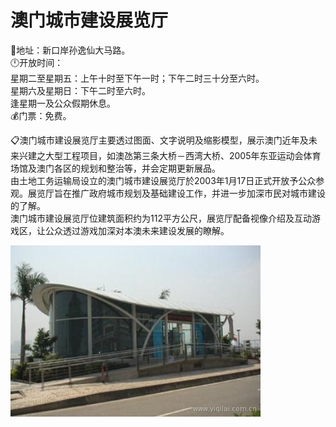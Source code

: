 # 澳门城市建设展览厅  
📍地址：新口岸孙逸仙大马路。   
🕛开放时间：  
星期二至星期五：上午十时至下午一时；下午二时三十分至六时。   
星期六及星期日：下午二时至六时。   
逢星期一及公众假期休息。   
💰门票：免费。   
  
📋澳门城市建设展览厅主要透过图面、文字说明及缩影模型，展示澳门近年及未来兴建之大型工程项目，如澳氹第三条大桥－西湾大桥、2005年东亚运动会体育场馆及澳门各区的规划和整治等，并会定期更新展品。   
由土地工务运输局设立的澳门城市建设展览厅於2003年1月17日正式开放予公众参观。展览厅旨在推广政府城市规划及基础建设工作，并进一步加深市民对城市建设的了解。   
澳门城市建设展览厅位建筑面积约为112平方公尺，展览厅配备视像介绍及互动游戏区，让公众透过游戏加深对本澳未来建设发展的瞭解。   
  
![](https://raw.githubusercontent.com/szqq0512/Pic/main/img/202201212156249.png)  